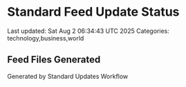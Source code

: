 # Standard Feed Update Status
Last updated: Sat Aug  2 06:34:43 UTC 2025
Categories: technology,business,world

## Feed Files Generated

Generated by Standard Updates Workflow
